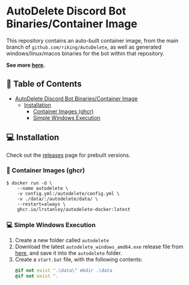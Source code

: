 # AutoDelete Discord Bot Binaries/Container Image

This repository contains an auto-built container image, from the main branch of `github.com/riking/AutoDelete`, as
well as generated windows/linux/macos binaries for the bot within that repository.

**See more [here](https://github.com/riking/AutoDelete).**

<!-- template:begin:toc -->
<!-- do not edit anything in this "template" block, its auto-generated -->
## :link: Table of Contents

- [AutoDelete Discord Bot Binaries/Container Image](#autodelete-discord-bot-binariescontainer-image)
  - [Installation](#computer-installation)
    - [Container Images (ghcr)](#whale-container-images-ghcr)
    - [Simple Windows Execution](#computer-simple-windows-execution)
<!-- template:end:toc -->

## :computer: Installation

Check out the [releases](https://github.com/lrstanley/autodelete-docker/releases)
page for prebuilt versions.

### :whale: Container Images (ghcr)

```console
$ docker run -d \
    --name autodelete \
    -v config.yml:/autodelete/config.yml \
    -v ./data/:/autodelete/data/ \
    --restart=always \
    ghcr.io/lrstanley/autodelete-docker:latest
```

### :computer: Simple Windows Execution

1. Create a new folder called `autodelete`
2. Download the latest `autodelete_windows_amd64.exe` release file from [here](https://github.com/lrstanley/autodelete-docker/releases),
   and save it into the `autodelete` folder.
3. Create a `start.bat` file, with the following contents:
   ```bat
   @if not exist ".\data\" mkdir .\data
   @if not exist ".
